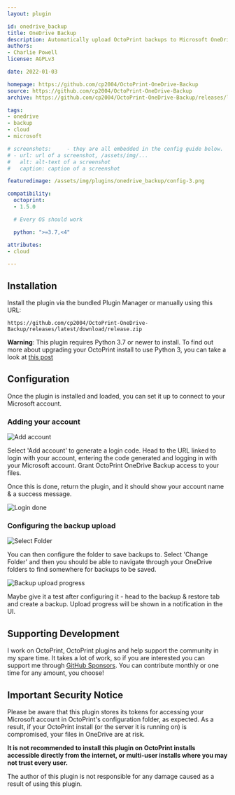 ```yaml
---
layout: plugin

id: onedrive_backup
title: OneDrive Backup
description: Automatically upload OctoPrint backups to Microsoft OneDrive
authors:
- Charlie Powell
license: AGPLv3

date: 2022-01-03

homepage: https://github.com/cp2004/OctoPrint-OneDrive-Backup
source: https://github.com/cp2004/OctoPrint-OneDrive-Backup
archive: https://github.com/cp2004/OctoPrint-OneDrive-Backup/releases/latest/download/release.zip

tags:
- onedrive
- backup
- cloud
- microsoft

# screenshots:     - they are all embedded in the config guide below.
# - url: url of a screenshot, /assets/img/...
#   alt: alt-text of a screenshot
#   caption: caption of a screenshot

featuredimage: /assets/img/plugins/onedrive_backup/config-3.png

compatibility:
  octoprint:
  - 1.5.0

  # Every OS should work

  python: ">=3.7,<4"

attributes:
- cloud

---
```


## Installation

Install the plugin via the bundled Plugin Manager or manually using this URL:
```
https://github.com/cp2004/OctoPrint-OneDrive-Backup/releases/latest/download/release.zip
```

**Warning**: This plugin requires Python 3.7 or newer to install. To find out more about upgrading your OctoPrint install
to use Python 3, you can take a look at [this post](https://community.octoprint.org/t/upgrading-your-octoprint-install-to-python-3/35158)

## Configuration

Once the plugin is installed and loaded, you can set it up to connect to your Microsoft account.

### Adding your account

![Add account](/assets/img/plugins/onedrive_backup/config-1.png)

Select 'Add account' to generate a login code. Head to the URL linked to login with your account, entering the code
generated and logging in with your Microsoft account. Grant OctoPrint OneDrive Backup access to your files.

Once this is done, return the plugin, and it should show your account name & a success message.

![Login done](/assets/img/plugins/onedrive_backup/config-2.png)

### Configuring the backup upload

![Select Folder](/assets/img/plugins/onedrive_backup/config-3.png)

You can then configure the folder to save backups to. Select 'Change Folder' and then you should be able to navigate
through your OneDrive folders to find somewhere for backups to be saved.

![Backup upload progress](/assets/img/plugins/onedrive_backup/config-4.png)

Maybe give it a test after configuring it - head to the backup & restore tab and create a backup. Upload progress will
be shown in a notification in the UI.

## Supporting Development

I work on OctoPrint, OctoPrint plugins and help support the community in my spare time. It takes a lot of work, so if
you are interested you can support me through [GitHub Sponsors](https://github.com/sponsors/cp2004). You can contribute monthly or one time for
any amount, you choose!

## Important Security Notice

Please be aware that this plugin stores its tokens for accessing your Microsoft account in OctoPrint's
configuration folder, as expected. As a result, if your OctoPrint install (or the server it is running on) is
compromised, your files in OneDrive are at risk.

**It is not recommended to install this plugin on OctoPrint installs accessible directly from the
internet, or multi-user installs where you may not trust every user.**

The author of this plugin is not responsible for any damage caused as a result of using this plugin.
